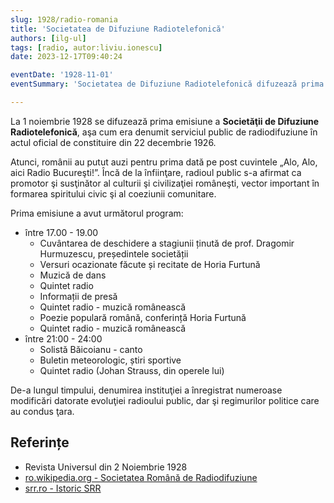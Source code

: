 ```yaml
---
slug: 1928/radio-romania
title: 'Societatea de Difuziune Radiotelefonică'
authors: [ilg-ul]
tags: [radio, autor:liviu.ionescu]
date: 2023-12-17T09:40:24

eventDate: '1928-11-01'
eventSummary: 'Societatea de Difuziune Radiotelefonică difuzează prima emisiune publică'

---
```


La 1 noiembrie 1928 se difuzează prima emisiune a **Societăţii de Difuziune Radiotelefonică**, aşa cum era denumit serviciul public de radiodifuziune în actul oficial de constituire din 22 decembrie 1926.

<!-- truncate -->

Atunci, românii au putut auzi pentru prima dată pe post cuvintele „Alo, Alo, aici Radio Bucureşti!”. Încă de la înfiinţare, radioul public s-a afirmat ca promotor şi susţinător al culturii şi civilizaţiei româneşti, vector important în formarea spiritului civic şi al coeziunii comunitare.

Prima emisiune a avut următorul program:

- între 17.00 - 19.00
    - Cuvântarea de deschidere a stagiunii ținută de prof. Dragomir Hurmuzescu, președintele societății
    - Versuri ocazionate făcute și recitate de Horia Furtună
    - Muzică de dans
    - Quintet radio
    - Informații de presă
    - Quintet radio - muzică românească
    - Poezie populară română, conferință Horia Furtună
    - Quintet radio - muzică românească
- între 21:00 - 24:00
    - Solistă Băicoianu - canto
    - Buletin meteorologic, știri sportive
    - Quintet radio (Johan Strauss, din operele lui)

De-a lungul timpului, denumirea instituţiei a înregistrat numeroase modificări datorate evoluţiei radioului public, dar şi regimurilor politice care au condus ţara.

## Referințe

- Revista Universul din 2 Noiembrie 1928
- [ro.wikipedia.org - Societatea Română de Radiodifuziune](https://ro.wikipedia.org/wiki/Societatea_Română_de_Radiodifuziune)
- [srr.ro - Istoric SRR](https://www.srr.ro/institutie/istoric/istoric-societatea-romana-de-radiodifuziune-id9.html)
